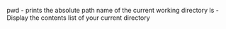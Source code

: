 pwd -  prints the absolute path name of the current working directory
ls - Display the contents list of your current directory
